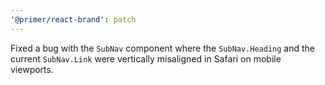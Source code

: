 ```yaml
---
'@primer/react-brand': patch
---
```


Fixed a bug with the `SubNav` component where the `SubNav.Heading` and the current `SubNav.Link` were vertically misaligned in Safari on mobile viewports.
